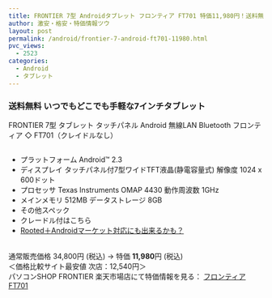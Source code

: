 ```yaml
---
title: FRONTIER 7型 Androidタブレット フロンティア FT701 特価11,980円！送料無料！
author: 激安・格安・特価情報ツウ
layout: post
permalink: /android/frontier-7-android-ft701-11980.html
pvc_views:
  - 2523
categories:
  - Android
  - タブレット
---
```

### 送料無料 いつでもどこでも手軽な7インチタブレット  
FRONTIER 7型 タブレット タッチパネル Android 無線LAN Bluetooth フロンティア ◇ FT701（クレイドルなし）

<div class="img-bg2 img_L">
  <a href="http://hb.afl.rakuten.co.jp/hgc/058f48da.5b479dbb.058f48db.85bf44bd/?pc=http%3a%2f%2fitem.rakuten.co.jp%2ffrontier-k%2f83436%2f%3fscid%3daf_ich_link_img&#038;m=http%3a%2f%2fm.rakuten.co.jp%2ffrontier-k%2fi%2f10006522%2f" target="_blank"><img src="http://hbb.afl.rakuten.co.jp/hgb/?pc=http%3a%2f%2fthumbnail.image.rakuten.co.jp%2f%400_mall%2ffrontier-k%2fcabinet%2f36%2f83436_1.jpg%3f_ex%3d128x128&#038;m=http%3a%2f%2fthumbnail.image.rakuten.co.jp%2f%400_mall%2ffrontier-k%2fcabinet%2f36%2f83436_1.jpg" border="0" title="" alt="" /></a>
</div>

<!--more-->

  * プラットフォーム Android™ 2.3
  * ディスプレイ タッチパネル付7型ワイドTFT液晶(静電容量式) 解像度 1024 x 600ドット
  * プロセッサ Texas Instruments OMAP 4430 動作周波数 1GHz
  * メインメモリ 512MB データストレージ 8GB
  * その他スペック
  * クレードル付はこちら<a href="http://hb.afl.rakuten.co.jp/hgc/058f48da.5b479dbb.058f48db.85bf44bd/?pc=http%3a%2f%2fitem.rakuten.co.jp%2ffrontier-k%2f83891%2f%3fscid%3daf_ich_link_img&#038;m=http%3a%2f%2fm.rakuten.co.jp%2ffrontier-k%2fi%2f10006426%2f" target="_blank"><img src="http://hbb.afl.rakuten.co.jp/hgb/?pc=http%3a%2f%2fthumbnail.image.rakuten.co.jp%2f%400_mall%2ffrontier-k%2fcabinet%2f91%2f83891_ps.jpg&#038;m=http%3a%2f%2fthumbnail.image.rakuten.co.jp%2f%400_mall%2ffrontier-k%2fcabinet%2f91%2f83891_ps.jpg%3f_ex%3d64x64" border="0" title="" alt="" /></a>
  * [Rooted＋Androidマーケット対応にも出来るかも？][1]

<br clear="all" />通常販売価格 34,800円 (税込) → 特価 <span class="tokka-price"><strong>11,980</strong></span>円 (税込)  
＜価格比較サイト最安値 次店：12,540円＞  
パソコンSHOP FRONTIER 楽天市場店にて特価情報を見る： <a href="http://hb.afl.rakuten.co.jp/hgc/058f48da.5b479dbb.058f48db.85bf44bd/?pc=http%3a%2f%2fitem.rakuten.co.jp%2ffrontier-k%2f83436%2f%3fscid%3daf_ich_link_img&#038;m=http%3a%2f%2fm.rakuten.co.jp%2ffrontier-k%2fi%2f10006522%2f" target="_blank"><span class="fs150p">フロンティア FT701</span></a>

 [1]: http://emuonpsp.info/?p=277